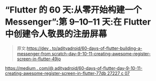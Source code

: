 # “Flutter 的 60 天:从零开始构建一个 Messenger”:第 9–10–11 天:在 Flutter 中创建令人敬畏的注册屏幕

> 原文:[https://dev . to/adityadroid/60-days-of-flutter-building-a-messenger-from scratch-day-9-10-11-creating-awesome-register-screen-in-flutter-49jo](https://dev.to/adityadroid/60-days-of-flutter-building-a-messenger-from-scratch-day-9-10-11-creating-awesome-register-screen-in-flutter-49jo)

[https://medium . com/@ adityadroid/60-days-of-flutter-day-9-10-11-creating-awesome-register-screen-in-flutter-77db 27227 c 07](https://medium.com/@adityadroid/60-days-of-flutter-day-9-10-11-creating-awesome-register-screen-in-flutter-77db27227c07)